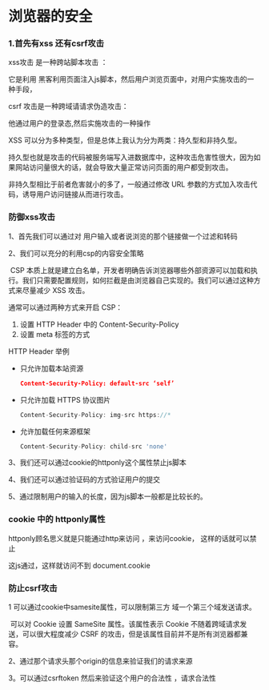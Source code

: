# 浏览器的安全



### 1.首先有xss 还有csrf攻击

xss攻击 是一种跨站脚本攻击 ：

它是利用  黑客利用页面注入js脚本，然后用户浏览页面中，对用户实施攻击的一种手段，

csrf 攻击是一种跨域请请求伪造攻击：

他通过用户的登录态,然后实施攻击的一种操作 



XSS 可以分为多种类型，但是总体上我认为分为两类：持久型和非持久型。

持久型也就是攻击的代码被服务端写入进数据库中，这种攻击危害性很大，因为如果网站访问量很大的话，就会导致大量正常访问页面的用户都受到攻击。



非持久型相比于前者危害就小的多了，一般通过修改 URL 参数的方式加入攻击代码，诱导用户访问链接从而进行攻击。

### 防御xss攻击

1、首先我们可以通过对 用户输入或者说浏览的那个链接做一个过滤和转码

2、我们可以充分的利用csp的内容安全策略

​		CSP 本质上就是建立白名单，开发者明确告诉浏览器哪些外部资源可以加载和执行。我们只需要配置规则，如何拦截是由浏览器自己实现的。我们可以通过这种方式来尽量减少 XSS 攻击。

通常可以通过两种方式来开启 CSP：

1. 设置 HTTP Header 中的 Content-Security-Policy
2. 设置 meta 标签的方式

 HTTP Header  举例

- 只允许加载本站资源

  ```json
  Content-Security-Policy: default-src ‘self’
  ```

- 只允许加载 HTTPS 协议图片

  ```jsx
  Content-Security-Policy: img-src https://*
  ```

- 允许加载任何来源框架

  ```js
  Content-Security-Policy: child-src 'none'
  ```

3、我们还可以通过cookie的httponly这个属性禁止js脚本

4、我们还可以通过验证码的方式验证用户的提交

5、通过限制用户的输入的长度，因为js脚本一般都是比较长的。



### cookie 中的 httponly属性



httponly顾名思义就是只能通过http来访问 ，来访问cookie， 这样的话就可以禁止

这js通过，这样就访问不到 document.cookie



### 防止csrf攻击



1 可以通过cookie中samesite属性，可以限制第三方 域一个第三个域发送请求。

​		可以对 Cookie 设置 SameSite 属性。该属性表示 Cookie 不随着跨域请求发送，可以很大程度减少 CSRF 的攻击，但是该属性目前并不是所有浏览器都兼容。

2、通过那个请求头那个origin的信息来验证我们的请求来源

3。可以通过csrftoken 然后来验证这个用户的合法性  ，请求合法性